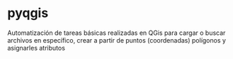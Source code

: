 # pyqgis

Automatización de tareas básicas realizadas en QGis para cargar o buscar archivos en específico, crear a partir de puntos (coordenadas) polígonos y asignarles atributos

#
#
#
#

